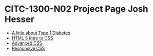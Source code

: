 # CITC-1300-N02 Project Page Josh Hesser

<ul>
<li><a href="intro_to_html/index.html" target="blank">A little about Type 1 Diabetes</a></li>
<li><a href="html5_into_to_css/index.html" target="blank">HTML 5 Intro to CSS</a></li>
<li><a href="advanced_css/index.html" target="blank">Advanced CSS</a></li>
<li><a href="responsive_css/index.html" target="blank">Responsive CSS</a></li>
</ul>